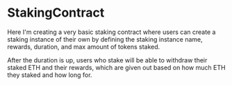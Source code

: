 # StakingContract

Here I'm creating a very basic staking contract where users can create a staking instance of their own by defining the staking instance name, rewards, duration, and max amount of tokens staked.

After the duration is up, users who stake will be able to withdraw their staked ETH and their rewards, which are given out based on how much ETH they staked and how long for. 
